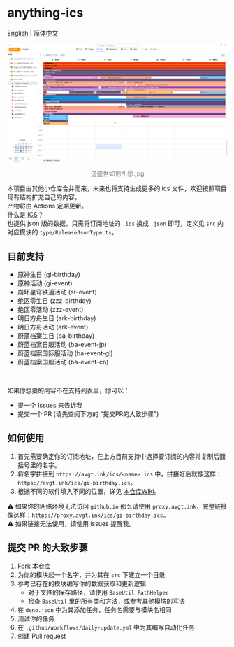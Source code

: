 # anything-ics
[English](README.md) | [简体中文](README.zh-CN.md)

<div align="center">
    <img src="./assets/header.png" />
    <p style="color: gray;">这盛世如你所愿.jpg</p>
</div>

本项目由其他小仓库合并而来，未来也将支持生成更多的 ics 文件，欢迎按照项目现有结构扩充自己的内容。\
产物将由 Actions 定期更新。\
什么是 [ICS](https://en.wikipedia.org/wiki/ICalendar)？\
也提供 json 版的数据，只需将订阅地址的 `.ics` 换成 `.json` 即可，定义见 `src` 内对应模块的 `type/ReleaseJsonType.ts`。

## 目前支持
- 原神生日 (gi-birthday)
- 原神活动 (gi-event)
- 崩坏星穹铁道活动 (sr-event)
- 绝区零生日 (zzz-birthday)
- 绝区零活动 (zzz-event)
- 明日方舟生日 (ark-birthday)
- 明日方舟活动 (ark-event)
- 蔚蓝档案生日 (ba-birthday)
- 蔚蓝档案日服活动 (ba-event-jp)
- 蔚蓝档案国际服活动 (ba-event-gl)
- 蔚蓝档案国服活动 (ba-event-cn)

<br/>

如果你想要的内容不在支持列表里，你可以：
- 提一个 Issues 来告诉我
- 提交一个 PR (请先查阅下方的 "提交PR的大致步骤")

## 如何使用
1. 首先需要确定你的订阅地址，在上方目前支持中选择要订阅的内容并复制后面括号里的名字。
2. 将名字拼接到 `https://avgt.ink/ics/<name>.ics` 中，拼接好后就像这样：`https://avgt.ink/ics/gi-birthday.ics`。
3. 根据不同的软件填入不同的位置，详见 [本仓库Wiki](https://github.com/SmallZombie/anything-ics/wiki)。

⚠️ 如果你的网络环境无法访问 `github.io` 那么请使用 `proxy.avgt.ink`，完整链接像这样：`https://proxy.avgt.ink/ics/gi-birthday.ics`。\
⚠️ 如果链接无法使用，请使用 issues 提醒我。

## 提交 PR 的大致步骤
1. Fork 本仓库
2. 为你的模块起一个名字，并为其在 `src` 下建立一个目录
3. 参考已存在的模块编写你的数据获取和更新逻辑
    - 对于文件的保存路径，请使用 `BaseUtil.PathHelper`
    - 检查 `BaseUtil` 里的所有类和方法，或参考其他模块的写法
4. 在 `deno.json` 中为其添加任务，任务名需要与模块名相同
5. 测试你的任务
6. 在 `.github/workflows/daily-update.yml` 中为其编写自动化任务
7. 创建 Pull request
